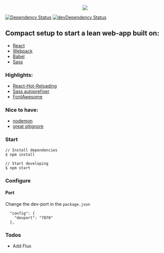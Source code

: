 <p align="center">
  <img src="https://mjz.io/kangaroo.png"/>
</p>

[![Dependency Status](https://david-dm.org/entwicklerstube/kangaroo.svg)](https://david-dm.org/entwicklerstube/kangaroo)
[![devDependency Status](https://david-dm.org/entwicklerstube/kangaroo/dev-status.svg)](https://david-dm.org/entwicklerstube/kangaroo#info=devDependencies)

## Compact setup to start a lean web-app built on:
- [React](https://facebook.github.io/react/)
- [Webpack](https://webpack.github.io/)
- [Babel](https://babeljs.io/)
- [Sass](http://sass-lang.com/)

### Highlights:
- [React-Hot-Reloading](https://github.com/gaearon/react-hot-loader)
- [Sass autoprefixer](https://github.com/postcss/autoprefixer)
- [FontAwesome](http://fontawesome.io/)

### Nice to have:
- [nodemon](http://nodemon.io/)
- [great gitignore](https://www.gitignore.io/)

### Start
```
// Install dependencies
$ npm install

// Start developing
$ npm start
```

### Configure
#### Port
Change the dev-port in the `package.json`
```
  "config": {
    "devport": "7070"
  },
```

### Todos
- Add Flux
